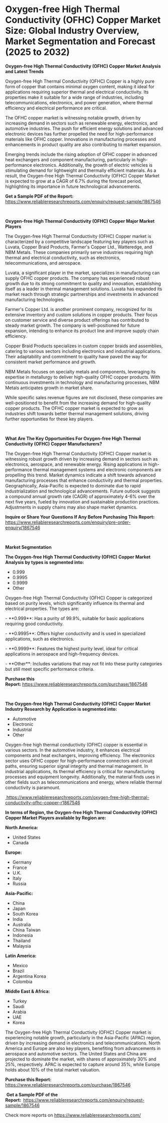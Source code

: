 <p><h1>Oxygen-free High Thermal Conductivity (OFHC) Copper Market Size: Global Industry Overview, Market Segmentation and Forecast (2025 to 2032)</h1></p><p><strong>Oxygen-free High Thermal Conductivity (OFHC) Copper Market Analysis and Latest Trends</strong></p>
<p><p>Oxygen-free High Thermal Conductivity (OFHC) Copper is a highly pure form of copper that contains minimal oxygen content, making it ideal for applications requiring superior thermal and electrical conductivity. Its properties make it suitable for a wide range of industries, including telecommunications, electronics, and power generation, where thermal efficiency and electrical performance are critical.</p><p>The OFHC copper market is witnessing notable growth, driven by increasing demand in sectors such as renewable energy, electronics, and automotive industries. The push for efficient energy solutions and advanced electronic devices has further propelled the need for high-performance materials like OFHC copper. Innovations in manufacturing processes and enhancements in product quality are also contributing to market expansion.</p><p>Emerging trends include the rising adoption of OFHC copper in advanced heat exchangers and component manufacturing, particularly in high-performance electronics. Additionally, the growth of electric vehicles is stimulating demand for lightweight and thermally efficient materials. As a result, the Oxygen-free High Thermal Conductivity (OFHC) Copper Market is expected to grow at a CAGR of 6.7% during the forecast period, highlighting its importance in future technological advancements.</p></p>
<p><strong>Get a Sample PDF of the Report:&nbsp;</strong> <a href="https://www.reliableresearchreports.com/enquiry/request-sample/1867546?utm_campaign=2267&utm_medium=2&utm_source=Github&utm_content=ia&utm_term=03042025&utm_id=oxygen-free-high-thermal-conductivity-ofhc-copper">https://www.reliableresearchreports.com/enquiry/request-sample/1867546</a></p>
<p>&nbsp;</p>
<p><strong>Oxygen-free High Thermal Conductivity (OFHC) Copper Major Market Players</strong></p>
<p><p>The Oxygen-free High Thermal Conductivity (OFHC) Copper market is characterized by a competitive landscape featuring key players such as Luvata, Copper Braid Products, Farmer's Copper Ltd., Watteredge, and NBM Metals. These companies primarily serve industries requiring high thermal and electrical conductivity, such as electronics, telecommunications, and aerospace.</p><p>Luvata, a significant player in the market, specializes in manufacturing can supply OFHC copper products. The company has experienced robust growth due to its strong commitment to quality and innovation, establishing itself as a leader in thermal management solutions. Luvata has expanded its market reach through strategic partnerships and investments in advanced manufacturing technologies.</p><p>Farmer's Copper Ltd. is another prominent company, recognized for its extensive inventory and custom solutions in copper products. Their focus on customer service and diverse product offerings has contributed to steady market growth. The company is well-positioned for future expansion, intending to enhance its product line and improve supply chain efficiency.</p><p>Copper Braid Products specializes in custom copper braids and assemblies, catering to various sectors including electronics and industrial applications. Their adaptability and commitment to quality have paved the way for consistent market performance and growth.</p><p>NBM Metals focuses on specialty metals and components, leveraging its expertise in metallurgy to deliver high-quality OFHC copper products. With continuous investments in technology and manufacturing processes, NBM Metals anticipates growth in market share.</p><p>While specific sales revenue figures are not disclosed, these companies are well-positioned to benefit from the increasing demand for high-quality copper products. The OFHC copper market is expected to grow as industries shift towards better thermal management solutions, driving further opportunities for these key players.</p></p>
<p>&nbsp;</p>
<p><strong>What Are The Key Opportunities For Oxygen-free High Thermal Conductivity (OFHC) Copper Manufacturers?</strong></p>
<p><p>The Oxygen-free High Thermal Conductivity (OFHC) Copper market is witnessing robust growth driven by increasing demand in sectors such as electronics, aerospace, and renewable energy. Rising applications in high-performance thermal management systems and electronic components are propelling this trend. Market dynamics indicate a shift towards advanced manufacturing processes that enhance conductivity and thermal properties. Geographically, Asia-Pacific is expected to dominate due to rapid industrialization and technological advancements. Future outlook suggests a compound annual growth rate (CAGR) of approximately 4-6% over the next five years, fueled by innovation and sustainable production practices. Adjustments in supply chains may also shape market dynamics.</p></p>
<p><strong>Inquire or Share Your Questions If Any Before Purchasing This Report:</strong> <a href="https://www.reliableresearchreports.com/enquiry/pre-order-enquiry/1867546?utm_campaign=2267&utm_medium=2&utm_source=Github&utm_content=ia&utm_term=03042025&utm_id=oxygen-free-high-thermal-conductivity-ofhc-copper">https://www.reliableresearchreports.com/enquiry/pre-order-enquiry/1867546</a></p>
<p>&nbsp;</p>
<p><strong>Market Segmentation</strong></p>
<p><strong>The Oxygen-free High Thermal Conductivity (OFHC) Copper Market Analysis by types is segmented into:</strong></p>
<p><ul><li>0.999</li><li>0.9995</li><li>0.9999</li><li>Other</li></ul></p>
<p><p>Oxygen-free High Thermal Conductivity (OFHC) Copper is categorized based on purity levels, which significantly influence its thermal and electrical properties. The types are:</p><p>- **0.999**: Has a purity of 99.9%, suitable for basic applications requiring good conductivity.</p><p>- **0.9995**: Offers higher conductivity and is used in specialized applications, such as electronics.</p><p>- **0.9999**: Features the highest purity level, ideal for critical applications in aerospace and high-frequency devices.</p><p>- **Other**: Includes variations that may not fit into these purity categories but still meet specific performance criteria.</p></p>
<p><strong>Purchase this Report:&nbsp;</strong><a href="https://www.reliableresearchreports.com/purchase/1867546?utm_campaign=2267&utm_medium=2&utm_source=Github&utm_content=ia&utm_term=03042025&utm_id=oxygen-free-high-thermal-conductivity-ofhc-copper">https://www.reliableresearchreports.com/purchase/1867546</a></p>
<p>&nbsp;</p>
<p><strong>The Oxygen-free High Thermal Conductivity (OFHC) Copper Market Industry Research by Application is segmented into:</strong></p>
<p><ul><li>Automotive</li><li>Electronic</li><li>Industrial</li><li>Other</li></ul></p>
<p><p>Oxygen-free high thermal conductivity (OFHC) copper is essential in various sectors. In the automotive industry, it enhances electrical components and heat exchangers, improving efficiency. The electronics sector uses OFHC copper for high-performance connectors and circuit paths, ensuring superior signal integrity and thermal management. In industrial applications, its thermal efficiency is critical for manufacturing processes and equipment longevity. Additionally, the material finds uses in other fields such as telecommunications and energy, where reliable thermal conductivity is paramount.</p></p>
<p><a href="https://www.reliableresearchreports.com/oxygen-free-high-thermal-conductivity-ofhc-copper-r1867546?utm_campaign=2267&utm_medium=2&utm_source=Github&utm_content=ia&utm_term=03042025&utm_id=oxygen-free-high-thermal-conductivity-ofhc-copper">&nbsp;https://www.reliableresearchreports.com/oxygen-free-high-thermal-conductivity-ofhc-copper-r1867546</a></p>
<p><strong>In terms of Region, the Oxygen-free High Thermal Conductivity (OFHC) Copper Market Players available by Region are:</strong></p>
<p>
    <p> <strong> North America: </strong>
        <ul>
            <li>United States</li>
            <li>Canada</li>
        </ul>
        </p> 
    <p> <strong> Europe: </strong>
        <ul>
            <li>Germany</li>
            <li>France</li>
            <li>U.K.</li>
            <li>Italy</li>
            <li>Russia</li>
        </ul>
        </p> 
    <p> <strong> Asia-Pacific: </strong>
        <ul>
            <li>China</li>
            <li>Japan</li>
            <li>South Korea</li>
            <li>India</li>
            <li>Australia</li>
            <li>China Taiwan</li>
            <li>Indonesia</li>
            <li>Thailand</li>
            <li>Malaysia</li>
        </ul>
        </p> 
    <p> <strong> Latin America: </strong>
        <ul>
            <li>Mexico</li>
            <li>Brazil</li>
            <li>Argentina Korea</li>
            <li>Colombia</li>
        </ul>
        </p> 
    <p> <strong> Middle East & Africa: </strong>
        <ul>
            <li>Turkey</li>
            <li>Saudi</li>
            <li>Arabia</li>
            <li>UAE</li>
            <li>Korea</li>
        </ul>
    </p>
    </p>
<p><p>The Oxygen-free High Thermal Conductivity (OFHC) Copper market is experiencing notable growth, particularly in the Asia-Pacific (APAC) region, driven by increasing demand in electronics and telecommunications. North America and Europe are also key players, benefiting from advancements in aerospace and automotive sectors. The United States and China are projected to dominate the market, with shares of approximately 30% and 25%, respectively. APAC is expected to capture around 35%, while Europe holds about 10% of the total market valuation.</p></p>
<p><strong>Purchase this Report: </strong><a href="https://www.reliableresearchreports.com/purchase/1867546?utm_campaign=2267&utm_medium=2&utm_source=Github&utm_content=ia&utm_term=03042025&utm_id=oxygen-free-high-thermal-conductivity-ofhc-copper">https://www.reliableresearchreports.com/purchase/1867546</a></p>
<p>&nbsp;<strong>Get a Sample PDF of the Report:&nbsp;&nbsp;</strong><a href="https://www.reliableresearchreports.com/enquiry/request-sample/1867546?utm_campaign=2267&utm_medium=2&utm_source=Github&utm_content=ia&utm_term=03042025&utm_id=oxygen-free-high-thermal-conductivity-ofhc-copper">https://www.reliableresearchreports.com/enquiry/request-sample/1867546</a></p>
<p><strong></strong></p>
<p>Check more reports on <a href="https://www.reliableresearchreports.com/?utm_campaign=2267&utm_medium=2&utm_source=Github&utm_content=ia&utm_term=03042025&utm_id=oxygen-free-high-thermal-conductivity-ofhc-copper">https://www.reliableresearchreports.com/</a></p>